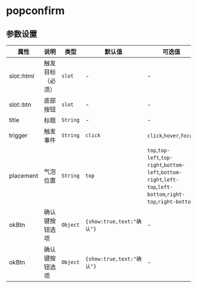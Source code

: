 # popconfirm


<template>
    <coding
        :code="datas"
        title="popconfirm"
        content="这样做相比modal会更简洁。"
    >
        <y-popconfirm
            title="是否删除该文件？"
            @ok-cbk="dels1"
        >
            <y-button slot="slot">hello</y-button>
        </y-popconfirm>
    </coding>
    <coding
        :code="data1"
        title="popconfirm"
        content="自定义按钮，可以应用更强的逻辑"
    >
        <y-popconfirm
            title="是否删除该文件？"
            v-model="test"
        >
            <y-button slot="slot">hello</y-button>
            <div class="footer" slot="btn">
                <y-button type="ghost" @click.native="test = false">取消</y-button>
                <y-button @click.native="test = false">确认</y-button>
            </div>
        </y-popconfirm>
    </coding>
</template>
<script>
export default {
    data(){
        return {
            test:false,
datas:
`<template>
    <y-popconfirm
        title="是否删除该文件？"
        :ok-cbk="dels1"
    >
        <y-button slot="html">hello</y-button>
    </y-popconfirm>
</template>
`,
data1:
`<y-popconfirm
    title="是否删除该文件？"
    v-model="test"
>
    <y-button slot="html">hello</y-button>
    <div class="footer" slot="btn">
        <y-button slot="btn" type="ghost" @click.native="test = false">取消</y-button>
        <y-button slot="btn" @click.native="test = false">确认</y-button>
    </div>
</y-popconfirm>`
        }
    },
    methods:{
        dels1(){
            this.$notify("删除成功")
        }
    }
}
</script>

## 参数设置

|    属性    |       说明       |   类型   |          默认值           |                                                    可选值                                                     |
| ---------- | ---------------- | -------- | ------------------------- | ------------------------------------------------------------------------------------------------------------- |
| slot::html | 触发目标（必须） | `slot`   | -                         | -                                                                                                             |
| slot::btn  | 底部按钮         | `slot`   | -                         | -                                                                                                             |
| title      | 标题             | `String` | -                         | -                                                                                                             |
| trigger    | 触发事件         | `String` | `click`                   | `click`,`hover`,`focus`                                                                                       |
| placement  | 气泡位置         | `String` | `top`                     | `top`,`top-left`,`top-right`,`bottom-left`,`bottom-right`,`left-top`,`left-bottom`,`right-top`,`right-bottom` |
| okBtn      | 确认键按钮选项   | `Object` | `{show:true,text:"确认"}` | -                                                                                                             |
| okBtn      | 确认键按钮选项   | `Object` | `{show:true,text:"确认"}` | -                                                                                                             |
